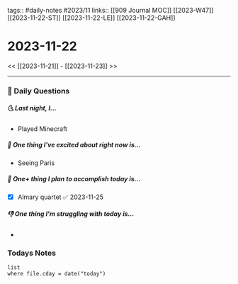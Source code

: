 tags:: #daily-notes #2023/11 
links:: [[909 Journal MOC]] [[2023-W47]] [[2023-11-22-ST]] [[2023-11-22-LE]] [[2023-11-22-GAH]]
# 2023-11-22

<< [[2023-11-21]] - [[2023-11-23]] >>

---
### 📅 Daily Questions
##### 🌜 Last night, I...
- Played Minecraft

##### 🙌 One thing I've excited about right now is...
- Seeing Paris

##### 🚀 One+ thing I plan to accomplish today is...
- [x] Almary quartet ✅ 2023-11-25

##### 👎 One thing I'm struggling with today is...
- 

### Todays Notes
```dataview
list 
where file.cday = date("today")
```